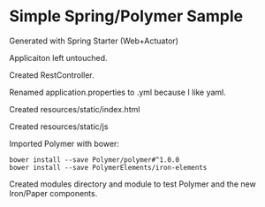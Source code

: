 # Simple Spring/Polymer Sample

Generated with Spring Starter (Web+Actuator)

Applicaiton left untouched.

Created RestController.

Renamed application.properties to .yml because I like yaml.

Created resources/static/index.html

Created resources/static/js

Imported Polymer with bower:

```
bower install --save Polymer/polymer#^1.0.0
bower install --save PolymerElements/iron-elements
```

Created modules directory and module to test Polymer and the new Iron/Paper components.
